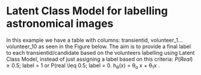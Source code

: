 # Latent Class Model for labelling astronomical images

In this example we have a table with columns: transientid, volunteer_1... volunteer_10 as seen in the Figure below. The aim is to provide a final label to each transientid/candidate based on the volunteers labelling using Latent Class Model, instead of just assigning a label based on this criteria:
$P(Real) \geq 0.5$; label = 1 or P(real \leq 0.5; label = 0.
    h<sub>&theta;</sub>(x) = &theta;<sub>o</sub> x + &theta;<sub>1</sub>x
.

